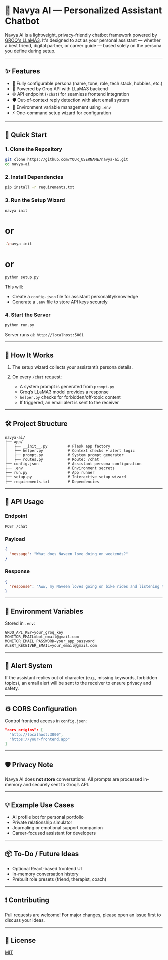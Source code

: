 # 💬 Navya AI — Personalized Assistant Chatbot

Navya AI is a lightweight, privacy-friendly chatbot framework powered by [GROQ's LLaMA3](https://groq.com/llama3/). It's designed to act as your personal assistant — whether a best friend, digital partner, or career guide — based solely on the persona you define during setup.

---

## ✨ Features

* 🔧 Fully configurable persona (name, tone, role, tech stack, hobbies, etc.)
* 🤖 Powered by Groq API with LLaMA3 backend
* 🌐 API endpoint (`/chat`) for seamless frontend integration
* 🛡️ Out-of-context reply detection with alert email system
* 🔐 Environment variable management using `.env`
* ⚡ One-command setup wizard for configuration

---

## 🚀 Quick Start

### 1. Clone the Repository

```bash
git clone https://github.com/YOUR_USERNAME/navya-ai.git
cd navya-ai
```

### 2. Install Dependencies

```bash
pip install -r requirements.txt
```

### 3. Run the Setup Wizard

```bash
navya init
```
# or
```bash
.\navya init
```
# or
```bash
python setup.py
```

This will:

* Create a `config.json` file for assistant personality/knowledge
* Generate a `.env` file to store API keys securely

### 4. Start the Server

```bash
python run.py
```

Server runs at: `http://localhost:5001`

---

## 🧠 How It Works

1. The setup wizard collects your assistant’s persona details.
2. On every `/chat` request:

   * A system prompt is generated from `prompt.py`
   * Groq’s LLaMA3 model provides a response
   * `helper.py` checks for forbidden/off-topic content
   * If triggered, an email alert is sent to the receiver

---

## 🛠️ Project Structure

```
navya-ai/
├── app/
│   ├── __init__.py         # Flask app factory
│   ├── helper.py           # Context checks + alert logic
│   ├── prompt.py           # System prompt generator
│   ├── routes.py           # Route: /chat
├── config.json             # Assistant persona configuration
├── .env                    # Environment secrets
├── run.py                  # App runner
├── setup.py                # Interactive setup wizard
├── requirements.txt        # Dependencies
```

---

## 🧪 API Usage

### Endpoint

```
POST /chat
```

### Payload

```json
{
  "message": "What does Naveen love doing on weekends?"
}
```

### Response

```json
{
  "response": "Aww, my Naveen loves going on bike rides and listening to music! 🎶"
}
```

---

## 📄 Environment Variables

Stored in `.env`:

```env
GROQ_API_KEY=your_groq_key
MONITOR_EMAIL=bot_email@gmail.com
MONITOR_EMAIL_PASSWORD=your_app_password
ALERT_RECEIVER_EMAIL=your_email@gmail.com
```

---

## 💌 Alert System

If the assistant replies out of character (e.g., missing keywords, forbidden topics), an email alert will be sent to the receiver to ensure privacy and safety.

---

## ⚙️ CORS Configuration

Control frontend access in `config.json`:

```json
"cors_origins": [
  "http://localhost:3000",
  "https://your-frontend.app"
]
```

---

## 🛡️ Privacy Note

Navya AI does **not store** conversations. All prompts are processed in-memory and securely sent to Groq’s API.

---

## 💡 Example Use Cases

* AI profile bot for personal portfolio
* Private relationship simulator
* Journaling or emotional support companion
* Career-focused assistant for developers

---

## 📦 To-Do / Future Ideas

* Optional React-based frontend UI
* In-memory conversation history
* Prebuilt role presets (friend, therapist, coach)

---

## ❗️ Contributing

Pull requests are welcome! For major changes, please open an issue first to discuss your ideas.

---

## 📄 License

[MIT](./LICENSE)
